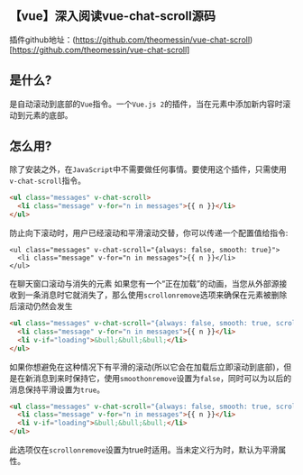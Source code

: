 ## 【vue】深入阅读vue-chat-scroll源码
插件github地址：(https://github.com/theomessin/vue-chat-scroll)[https://github.com/theomessin/vue-chat-scroll]

## 是什么?
是自动滚动到底部的`Vue`指令。一个`Vue.js 2`的插件，当在元素中添加新内容时滚动到元素的底部。
## 怎么用?
除了安装之外，在`JavaScript`中不需要做任何事情。要使用这个插件，只需使用`v-chat-scroll`指令。
```html
<ul class="messages" v-chat-scroll>
  <li class="message" v-for="n in messages">{{ n }}</li>
</ul>
```
防止向下滚动时，用户已经滚动和平滑滚动交替，你可以传递一个配置值给指令:
```
<ul class="messages" v-chat-scroll="{always: false, smooth: true}">
  <li class="message" v-for="n in messages">{{ n }}</li>
</ul>
```
在聊天窗口滚动与消失的元素
如果您有一个“正在加载”的动画，当您从外部源接收到一条消息时它就消失了，那么使用`scrollonremove`选项来确保在元素被删除后滚动仍然会发生
```html
<ul class="messages" v-chat-scroll="{always: false, smooth: true, scrollonremoved:true}">
  <li class="message" v-for="n in messages">{{ n }}</li>
  <li v-if="loading">&bull;&bull;&bull;</li>
</ul>
```
如果你想避免在这种情况下有平滑的滚动(所以它会在加载后立即滚动到底部)，但是在新消息到来时保持它，使用`smoothonremove`设置为`false`，同时可以为以后的消息保持平滑设置为`true`。
```html
<ul class="messages" v-chat-scroll="{always: false, smooth: true, scrollonremoved:true, smoothonremoved: false}">
  <li class="message" v-for="n in messages">{{ n }}</li>
  <li v-if="loading">&bull;&bull;&bull;</li>
</ul>
```
此选项仅在`scrollonremove`设置为true时适用。当未定义行为时，默认为平滑属性。


